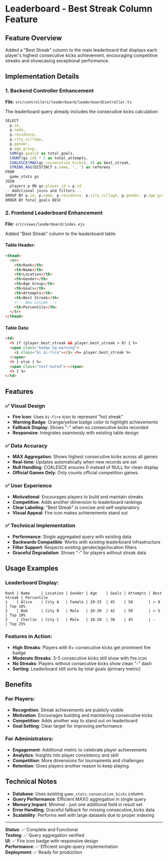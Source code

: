# Leaderboard - Best Streak Column Feature

## Feature Overview

Added a "Best Streak" column to the main leaderboard that displays each player's highest consecutive kicks achievement, encouraging competitive streaks and showcasing exceptional performance.

## Implementation Details

### 1. Backend Controller Enhancement

**File**: `src/controllers/leaderboard/leaderboardController.ts`

The leaderboard query already includes the consecutive kicks calculation:

```typescript
SELECT
  p.id,
  p.name,
  p.residence,
  p.city_village,
  p.gender,
  p.age_group,
  SUM(gs.goals) as total_goals,
  COUNT(gs.id) * 5 as total_attempts,
  COALESCE(MAX(gs.consecutive_kicks), 0) as best_streak,
  STRING_AGG(DISTINCT s.name, ', ') as referees
FROM
  game_stats gs
JOIN
  players p ON gs.player_id = p.id
-- Additional joins and filters...
GROUP BY p.id, p.name, p.residence, p.city_village, p.gender, p.age_group
ORDER BY total_goals DESC
```

### 2. Frontend Leaderboard Enhancement

**File**: `src/views/leaderboard/index.ejs`

Added "Best Streak" column to the leaderboard table:

#### Table Header:

```html
<thead>
  <tr>
    <th>Rank</th>
    <th>Name</th>
    <th>Location</th>
    <th>Gender</th>
    <th>Age Group</th>
    <th>Goals</th>
    <th>Attempts</th>
    <th>Best Streak</th>
    <!-- New column -->
    <th>Percentile</th>
  </tr>
</thead>
```

#### Table Data:

```html
<td>
  <% if (player.best_streak && player.best_streak > 0) { %>
  <span class="badge bg-warning">
    <i class="bi bi-fire"></i> <%= player.best_streak %>
  </span>
  <% } else { %>
  <span class="text-muted">-</span>
  <% } %>
</td>
```

## Features

### ✅ Visual Design

- **Fire Icon**: Uses `bi-fire` icon to represent "hot streak"
- **Warning Badge**: Orange/yellow badge color to highlight achievements
- **Fallback Display**: Shows "-" when no consecutive kicks recorded
- **Responsive**: Integrates seamlessly with existing table design

### ✅ Data Accuracy

- **MAX Aggregation**: Shows highest consecutive kicks across all games
- **Real-time**: Updates automatically when new records are set
- **Null Handling**: COALESCE ensures 0 instead of NULL for clean display
- **Official Games Only**: Only counts official competition games

### ✅ User Experience

- **Motivational**: Encourages players to build and maintain streaks
- **Competitive**: Adds another dimension to leaderboard rankings
- **Clear Labeling**: "Best Streak" is concise and self-explanatory
- **Visual Appeal**: Fire icon makes achievements stand out

### ✅ Technical Implementation

- **Performance**: Single aggregated query with existing data
- **Backwards Compatible**: Works with existing leaderboard infrastructure
- **Filter Support**: Respects existing gender/age/location filters
- **Graceful Degradation**: Shows "-" for players without streak data

## Usage Examples

### Leaderboard Display:

```
Rank | Name     | Location | Gender | Age    | Goals | Attempts | Best Streak | Percentile
1    | Alice    | City A   | Female | 20-25  | 45    | 50       | 🔥 8        | Top 10%
2    | Bob      | City B   | Male   | 26-30  | 42    | 50       | 🔥 5        | Top 10%
3    | Charlie  | City C   | Male   | 18-20  | 38    | 45       | -           | Top 25%
```

### Features in Action:

- **High Streaks**: Players with 6+ consecutive kicks get prominent fire badge
- **Moderate Streaks**: 3-5 consecutive kicks still show with fire icon
- **No Streaks**: Players without consecutive kicks show clean "-" dash
- **Sorting**: Leaderboard still sorts by total goals (primary metric)

## Benefits

### For Players:

- **Recognition**: Streak achievements are publicly visible
- **Motivation**: Encourages building and maintaining consecutive kicks
- **Competition**: Adds another way to stand out on leaderboard
- **Goal Setting**: Clear target for improving performance

### For Administrators:

- **Engagement**: Additional metric to celebrate player achievements
- **Analytics**: Insights into player consistency and skill
- **Competition**: More dimensions for tournaments and challenges
- **Retention**: Gives players another reason to keep playing

## Technical Notes

- **Database**: Uses existing `game_stats.consecutive_kicks` column
- **Query Performance**: Efficient MAX() aggregation in single query
- **Memory Impact**: Minimal - just one additional field in result set
- **Error Handling**: Graceful fallback for missing consecutive_kicks data
- **Scalability**: Performs well with large datasets due to proper indexing

---

**Status**: ✅ Complete and Functional  
**Testing**: ✅ Query aggregation verified  
**UI**: ✅ Fire icon badge with responsive design  
**Performance**: ✅ Efficient single-query implementation  
**Deployment**: ✅ Ready for production
